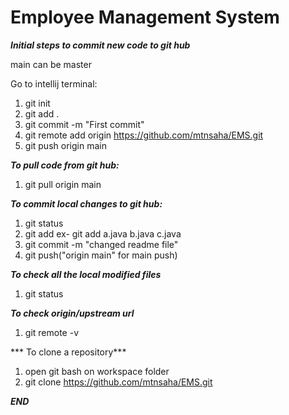 # Employee Management System

***Initial steps to commit new code to git hub***

main can be master

Go to intellij terminal:

1. git init
2. git add .
3. git commit -m "First commit"
4. git remote add origin https://github.com/mtnsaha/EMS.git
5. git push origin main

***To pull code from git hub:***
1. git pull origin main

***To commit local changes to git hub:***
1. git status
2. git add <all the modified file names you want to add> ex- git add a.java b.java c.java
3. git commit -m "changed readme file"
4. git push("origin main" for main push)

***To check all the local modified files***
1. git status

***To check origin/upstream url***
1. git remote -v

*** To clone a repository***
1. open git bash on workspace folder
2. git clone https://github.com/mtnsaha/EMS.git

***END***
